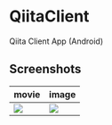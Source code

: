 # QiitaClient
Qiita Client App (Android)

## Screenshots
| movie | image |
|--------|-------|
| <img src="https://user-images.githubusercontent.com/16067422/190676641-83312bcf-3b73-4d1a-a8e9-af089cb2071b.gif"/> | <img src="https://user-images.githubusercontent.com/16067422/190676652-d65daa70-62b4-447a-a79a-7dc1a82b5c67.png"/> |
